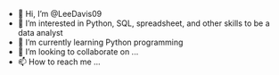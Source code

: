 - 👋 Hi, I’m @LeeDavis09
- 👀 I’m interested in Python, SQL, spreadsheet, and other skills to be a data analyst
- 🌱 I’m currently learning Python programming
- 💞️ I’m looking to collaborate on ...
- 📫 How to reach me ...

<!---
LeeDavis09/LeeDavis09 is a ✨ special ✨ repository because its `README.md` (this file) appears on your GitHub profile.
You can click the Preview link to take a look at your changes.
--->
